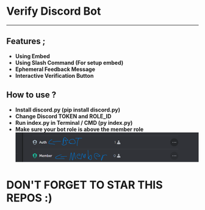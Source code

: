 # Verify Discord Bot
---
## Features ; </br>
- **Using Embed**
- **Using Slash Command (For setup embed)**
- **Ephemeral Feedback Message**
- **Interactive Verification Button**</br>

## How to use ? </br>
- **Install discord.py (pip install discord.py)**
- **Change Discord TOKEN and ROLE_ID**
- **Run index.py in Terminal / CMD (py index.py)**
- **Make sure your bot role is above the member role**
![image img](/image.png)

# DON'T FORGET TO STAR THIS REPOS :)
